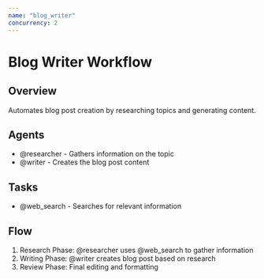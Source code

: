```yaml
---
name: "blog_writer"
concurrency: 2
---
```


# Blog Writer Workflow

## Overview
Automates blog post creation by researching topics and generating content.

## Agents
- @researcher - Gathers information on the topic
- @writer - Creates the blog post content

## Tasks
- @web_search - Searches for relevant information

## Flow
1. Research Phase: @researcher uses @web_search to gather information
2. Writing Phase: @writer creates blog post based on research
3. Review Phase: Final editing and formatting